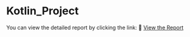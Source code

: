 # Kotlin_Project

You can view the detailed report by clicking the link:
📄 [View the Report](TastyBiteReport.pdf)

